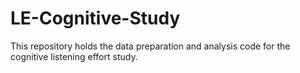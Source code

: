 # LE-Cognitive-Study
This repository holds the data preparation and analysis code for the cognitive listening effort study. 
